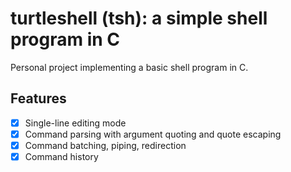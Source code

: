 # turtleshell (tsh): a simple shell program in C

Personal project implementing a basic shell program in C.

## Features

- [x] Single-line editing mode
- [x] Command parsing with argument quoting and quote escaping
- [x] Command batching, piping, redirection
- [x] Command history